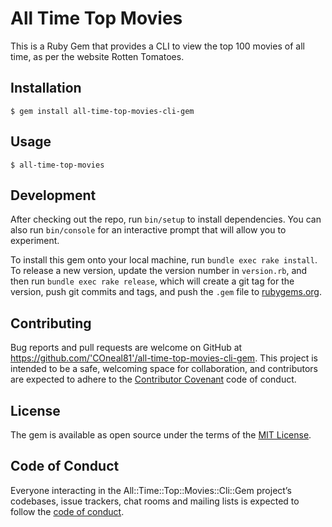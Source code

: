 # All Time Top Movies 

This is a Ruby Gem that provides a CLI to view the top 100 movies of all time, as per the website Rotten Tomatoes.

## Installation

    $ gem install all-time-top-movies-cli-gem

## Usage

    $ all-time-top-movies

## Development

After checking out the repo, run `bin/setup` to install dependencies. You can also run `bin/console` for an interactive prompt that will allow you to experiment.

To install this gem onto your local machine, run `bundle exec rake install`. To release a new version, update the version number in `version.rb`, and then run `bundle exec rake release`, which will create a git tag for the version, push git commits and tags, and push the `.gem` file to [rubygems.org](https://rubygems.org).

## Contributing

Bug reports and pull requests are welcome on GitHub at https://github.com/'COneal81'/all-time-top-movies-cli-gem. This project is intended to be a safe, welcoming space for collaboration, and contributors are expected to adhere to the [Contributor Covenant](http://contributor-covenant.org) code of conduct.

## License

The gem is available as open source under the terms of the [MIT License](https://opensource.org/licenses/MIT).

## Code of Conduct

Everyone interacting in the All::Time::Top::Movies::Cli::Gem project’s codebases, issue trackers, chat rooms and mailing lists is expected to follow the [code of conduct](https://github.com/'COneal81'/all-time-top-movies-cli-gem/blob/master/CODE_OF_CONDUCT.md).
